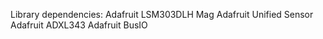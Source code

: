 Library dependencies:
Adafruit LSM303DLH Mag
Adafruit Unified Sensor
Adafruit ADXL343
Adafruit BusIO

